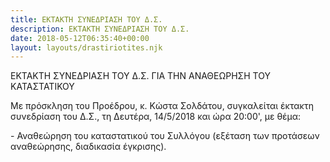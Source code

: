 ```yaml
---
title: ΕΚΤΑΚΤΗ ΣΥΝΕΔΡΙΑΣΗ ΤΟΥ Δ.Σ.
description: ΕΚΤΑΚΤΗ ΣΥΝΕΔΡΙΑΣΗ ΤΟΥ Δ.Σ.
date: 2018-05-12T06:35:40+00:00
layout: layouts/drastiriotites.njk
---
```

ΕΚΤΑΚΤΗ ΣΥΝΕΔΡΙΑΣΗ ΤΟΥ Δ.Σ. ΓΙΑ ΤΗΝ ΑΝΑΘΕΩΡΗΣΗ ΤΟΥ ΚΑΤΑΣΤΑΤΙΚΟΥ
<!-- excerpt -->
Με πρόσκληση του Προέδρου, κ. Κώστα Σολδάτου, συγκαλείται έκτακτη συνεδρίαση του Δ.Σ., τη Δευτέρα, 14/5/2018 και ώρα 20:00', με θέμα:

\- Αναθεώρηση του καταστατικού του Συλλόγου (εξέταση των προτάσεων αναθεώρησης, διαδικασία έγκρισης).
